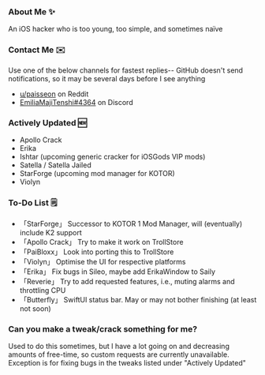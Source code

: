 ### About Me ✨
An iOS hacker who is too young, too simple, and sometimes naïve

### Contact Me ✉️
Use one of the below channels for fastest replies-- GitHub doesn't send notifications, so it may be several days before I see anything

- [u/paisseon](https://reddit.com/u/paisseon) on Reddit
- [EmiliaMajiTenshi#4364](https://discord.gg/VM2ZVWqxsj) on Discord

### Actively Updated 🆕
- Apollo Crack
- Erika
- Ishtar (upcoming generic cracker for iOSGods VIP mods)
- Satella / Satella Jailed
- StarForge (upcoming mod manager for KOTOR)
- Violyn

### To-Do List 🗒
- 「StarForge」    Successor to KOTOR 1 Mod Manager, will (eventually) include K2 support
- 「Apollo Crack」 Try to make it work on TrollStore
- 「PaiBloxx」     Look into porting this to TrollStore
- 「Violyn」       Optimise the UI for respective platforms
- 「Erika」        Fix bugs in Sileo, maybe add ErikaWindow to Saily
- 「Reverie」      Try to add requested features, i.e., muting alarms and throttling CPU
- 「Butterfly」    SwiftUI status bar. May or may not bother finishing (at least not soon)

### Can you make a tweak/crack something for me?
Used to do this sometimes, but I have a lot going on and decreasing amounts of free-time, so custom  requests are currently unavailable. Exception is for fixing bugs in the tweaks listed under "Actively Updated"
